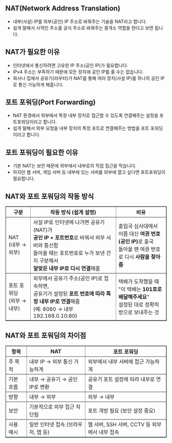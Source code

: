 NAT(Network Address Translation)
------------------------------------
- 내부(사설) IP를 외부(공인) IP 주소로 바꿔주는 기술을 NAT라고 합니다.
- 쉽게 말해서 사적인 주소를 공식 주소로 바꿔주는 중개소 역할을 한다고 보면 됩니다.

NAT가 필요한 이유
-------------------------------
- 인터넷에서 통신하려면 고유한 IP 주소(공인 IP)가 필요합니다.
- IPv4 주소는 부족하기 때문에 모든 장치에 공인 IP를 줄 수는 없습니다.
- 회사나 집에서 공유기(라우터)가 NAT를 통해 여러 장치(사설 IP)를 하나의 공인 IP로 통신 가능하게 해줍니다.

포트 포워딩(Port Forwarding)
-----------------------------
- NAT 환경에서 외부에서 특정 내부 장치로 접근할 수 있도록 연결해주는 설정을 포트포워딩이라고 합니다.
- 쉽게 말해서 외부 요청을 내부 장치의 특정 포트로 연결해주는 방법을 포트 포워딩이라고 합니다.

포트 포워딩이 필요한 이유
------------------------------
- 기본 NAT는 보안 때문에 외부에서 내부로의 직접 접근을 막습니다.
- 하지만 웹 서버, 게임 서버 등 내부에 있는 서버를 외부에 열고 싶다면 포트포워딩이 필요합니다.

NAT와 포트 포워딩의 작동 방식
-------------------------------
<table border="1">
  <thead>
    <tr>
      <th>구분</th>
      <th>작동 방식 (쉽게 설명)</th>
      <th>비유</th>
    </tr>
  </thead>
  <tbody>
    <tr>
      <td>NAT<br>(내부 → 외부)</td>
      <td>
        사설 IP로 인터넷에 나가면 공유기(NAT)가<br>
        <strong>공인 IP + 포트번호</strong>로 바꿔서 외부 서버와 통신함<br>
        돌아올 때는 포트번호로 누가 보낸 건지 구분해서<br>
        <strong>알맞은 내부 IP로 다시 연결</strong>해줌
      </td>
      <td>
        출입국 심사대에서<br>
        이름 대신 <strong>여권 번호(공인 IP)</strong>로 출국<br>
        돌아올 땐 여권 번호로 다시 <strong>사람을 찾아줌</strong>
      </td>
    </tr>
    <tr>
      <td>포트 포워딩<br>(외부 → 내부)</td>
      <td>
        외부에서 공유기 주소(공인 IP)로 접속하면,<br>
        공유기가 설정된 <strong>포트 번호에 따라 특정 내부 IP로 연결</strong>해줌<br>
        (예: 8080 → 내부 192.168.0.10:80)
      </td>
      <td>
        택배가 도착했을 때<br>
        "이 택배는 <strong>101호로 배달해주세요</strong>"<br>
        설정된 대로 정확히 방으로 보내주는 것
      </td>
    </tr>
  </tbody>
</table>

NAT와 포트 포워딩의 차이점
-----------------------------------------
<table border="1">
  <thead>
    <tr>
      <th>항목</th>
      <th>NAT</th>
      <th>포트 포워딩</th>
    </tr>
  </thead>
  <tbody>
    <tr>
      <td>주 목적</td>
      <td>내부 IP → 외부 통신 가능하게</td>
      <td>외부에서 내부 서버에 접근 가능하게</td>
    </tr>
    <tr>
      <td>기본 흐름</td>
      <td>내부 → 공유기 → 공인 IP로 변환</td>
      <td>공유기 포트 설정에 따라 내부로 연결</td>
    </tr>
    <tr>
      <td>방향</td>
      <td>내부 → 외부</td>
      <td>외부 → 내부</td>
    </tr>
    <tr>
      <td>보안</td>
      <td>기본적으로 외부 접근 차단됨</td>
      <td>포트 개방 필요 (보안 설정 중요)</td>
    </tr>
    <tr>
      <td>사용 예시</td>
      <td>일반 인터넷 접속 (브라우저, 앱 등)</td>
      <td>웹 서버, SSH 서버, CCTV 등 외부에서 내부 접속</td>
    </tr>
  </tbody>
</table>

